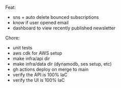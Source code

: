 Feat:

- sns + auto delete bounced subscriptions
- know if user opened email
- dashboard to view recently published newsletter

Chore:

- unit tests
- aws cdk for AWS setup
- make infra/api dir
- make infra/data dir (dynamodb, ses setup, etc)
- gh actions deploy on merge to main
- verify the API is 100% IaC
- verify the UI is 100% IaC
